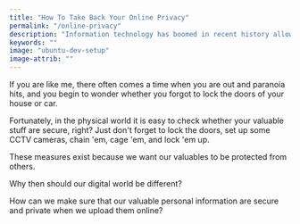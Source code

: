 ```yaml
---
title: "How To Take Back Your Online Privacy"
permalink: "/online-privacy"
description: "Information technology has boomed in recent history allowing humans interact and conduct businesses online, but what does this mean for our privacy?"
keywords: ""
image: "ubuntu-dev-setup"
image-attrib: ""
---
```


If you are like me, there often comes a time when you are out and paranoia hits, and you begin to wonder whether you forgot to lock the doors of your house or car. <!--more-->

Fortunately, in the physical world it is easy to check whether your valuable stuff are secure, right? Just don't forget to lock the doors, set up some CCTV cameras, chain 'em, cage 'em, and lock 'em up.

These measures exist because we want our valuables to be protected from others.

Why then should our digital world be different?

How can we make sure that our valuable personal information are secure and private when we upload them online?


<!-- 

And in the physical world, privacy is something that we demand for automatically... can you imagine trying on some pants in the Department Store without privacy?

Here, in the Philippines, where I live, there is a proposal to implement a National ID system that aims to centralize all digital information of citizens.

-->
